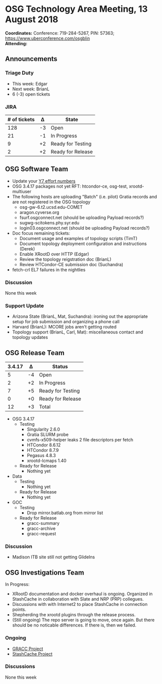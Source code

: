 # OSG Technology Area Meeting, 13 August 2018

**Coordinates:** Conference: 719-284-5267, PIN: 57363; <https://www.uberconference.com/osgblin>  
**Attending:**   


## Announcements


### Triage Duty

-   This week: Edgar
-   Next week: BrianL
-   6 (-3) open tickets


### JIRA

| # of tickets | &Delta; | State             |
|------------ |------- |----------------- |
| 128          | -3      | Open              |
| 21           | -1      | In Progress       |
| 9            | +2      | Ready for Testing |
| 2            | +2      | Ready for Release |


## OSG Software Team

-   Update your [Y7 effort numbers](https://docs.google.com/spreadsheets/d/1Rm7Mw6dQqxtQF_xsfj8N4ySYGoBGjEE6TuIZFWOp-5k/edit?usp=sharing)
-   OSG 3.4.17 packages not yet RFT: htcondor-ce, osg-test, xrootd-multiuser
-   The following hosts are uploading "Batch" (i.e. pilot) Gratia records and are not registered in the OSG topology  
    -   osg-gw-6.t2.ucsd.edu-COMET
    -   aragon.cyverse.org
    -   fsurf.osgconnect.net (should be uploading Payload records?)
    -   sugwg-scitokens.phy.syr.edu
    -   login03.osgconnect.net (should be uploading Payload records?)
-   Doc focus remaining tickets:  
    -   Document usage and examples of topology scripts (TimT)
    -   Document topology deployment configuration and instructions (Derek)
    -   Enable XRootD over HTTP (Edgar)
    -   Review the topology reigstration doc (BrianL)
    -   Review HTCondor-CE submission doc (Suchandra)
-   fetch-crl EL7 failures in the nightlies


### Discussion

None this week  


### Support Update

-   Arizona State (BrianL, Mat, Suchandra): ironing out the appropriate setup for job submission and organizing a phone call
-   Harvard (BrianL): MCORE jobs aren't getting routed
-   Topology support (BrianL, Carl, Mat): miscellaneous contact and topology updates


## OSG Release Team

| 3.4.17 | &Delta; | Status            |
|------ |------- |----------------- |
| 5      | -4      | Open              |
| 2      | +2      | In Progress       |
| 7      | +5      | Ready for Testing |
| 0      | +0      | Ready for Release |
| 12     | +3      | Total             |

-   OSG 3.4.17  
    -   Testing  
        -   Singularity 2.6.0
        -   Gratia SLURM probe
        -   cvmfs-x509-helper leaks 2 file descriptors per fetch
        -   HTCondor 8.6.12
        -   HTCondor 8.7.9
        -   Pegasus 4.8.3
        -   xrootd-lcmaps 1.40
    -   Ready for Release  
        -   Nothing yet
-   Data  
    -   Testing  
        -   Nothing yet
    -   Ready for Release  
        -   Nothing yet
-   GOC  
    -   Testing  
        -   Drop mirror.batlab.org from mirror list
    -   Ready for Release
        -   gracc-summary
        -   gracc-archive
        -   gracc-request


### Discussion

-   Madison ITB site still not getting GlideIns


## OSG Investigations Team

In Progress:  

-   XRootD documentation and docker overhaul is ongoing.  Organized in StashCache in collaboration with Slate and NRP (PRP) collegues.
-   Discussions with with Internet2 to place StashCache in connection points.
-   Shepherding the xrootd plugins through the release process.
-   (Still ongoing) The repo server is going to move, once again.  But there should be no noticable differences.  If there is, then we failed.


### Ongoing

-   [GRACC Project](https://opensciencegrid.atlassian.net/projects/GRACC)
-   [StashCache Project](http://opensciencegrid.org/docs/data/stashcache/overview/)


### Discussions

None this week
